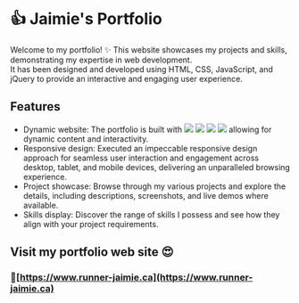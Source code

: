 # :+1: Jaimie's Portfolio

Welcome to my portfolio! :sparkles: This website showcases my projects and skills, demonstrating my expertise in web development.<br>
It has been designed and developed using HTML, CSS, JavaScript, and jQuery to provide an interactive and engaging user experience.

## Features

- Dynamic website: The portfolio is built with <img src="https://img.shields.io/badge/html-E34F26?style=for-the-badge&logo=html5&logoColor=white"> 
  <img src="https://img.shields.io/badge/css-1572B6?style=for-the-badge&logo=css3&logoColor=white"> 
  <img src="https://img.shields.io/badge/javascript-F7DF1E?style=for-the-badge&logo=javascript&logoColor=black">
  <img src="https://img.shields.io/badge/jquery-0769AD?style=for-the-badge&logo=jquery&logoColor=white"> allowing for dynamic content and interactivity.
- Responsive design: Executed an impeccable responsive design approach for seamless user interaction and engagement across desktop, tablet, and mobile devices, delivering an unparalleled browsing experience.
- Project showcase: Browse through my various projects and explore the details, including descriptions, screenshots, and live demos where available.
- Skills display: Discover the range of skills I possess and see how they align with your project requirements.

## Visit my portfolio web site :heart_eyes:
### :rocket:[https://www.runner-jaimie.ca](https://www.runner-jaimie.ca)
